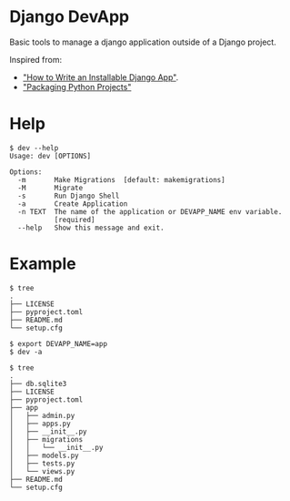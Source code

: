 # Django DevApp
Basic tools to manage a django application outside of a Django project.

Inspired from:
* ["How to Write an Installable Django App"](https://realpython.com/installable-django-app/#bootstrapping-django-outside-of-a-project).
* ["Packaging Python Projects"](https://packaging.python.org/en/latest/tutorials/packaging-projects/)

# Help
```
$ dev --help
Usage: dev [OPTIONS]

Options:
  -m       Make Migrations  [default: makemigrations]
  -M       Migrate
  -s       Run Django Shell
  -a       Create Application
  -n TEXT  The name of the application or DEVAPP_NAME env variable.
           [required]
  --help   Show this message and exit.

```
# Example
```
$ tree
.
├── LICENSE
├── pyproject.toml
├── README.md
└── setup.cfg

$ export DEVAPP_NAME=app
$ dev -a

$ tree
.
├── db.sqlite3
├── LICENSE
├── pyproject.toml
├── app
│   ├── admin.py
│   ├── apps.py
│   ├── __init__.py
│   ├── migrations
│   │   └── __init__.py
│   ├── models.py
│   ├── tests.py
│   └── views.py
├── README.md
└── setup.cfg
```
